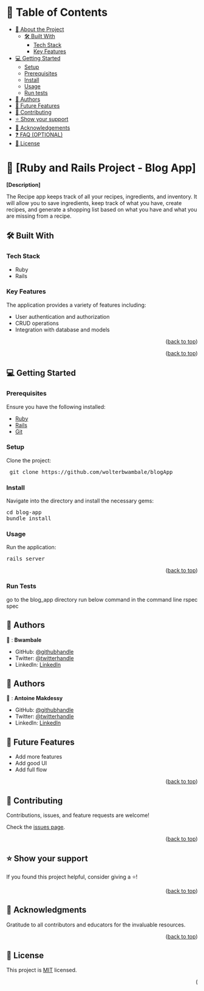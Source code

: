 <a name="readme-top"></a>

# 📗 Table of Contents

- [📖 About the Project](#about-project)
  - [🛠 Built With](#built-with)
    - [Tech Stack](#tech-stack)
    - [Key Features](#key-features)
- [💻 Getting Started](#getting-started)
  - [Setup](#setup)
  - [Prerequisites](#prerequisites)
  - [Install](#install)
  - [Usage](#usage)
  - [Run tests](#run-tests)
- [👥 Authors](#authors)
- [🔭 Future Features](#future-features)
- [🤝 Contributing](#contributing)
- [⭐️ Show your support](#support)
- [🙏 Acknowledgements](#acknowledgements)
- [❓ FAQ (OPTIONAL)](#faq)
- [📝 License](#license)

# 📖 [Ruby and Rails Project - Blog App] 
<a name="about-project"></a>

**[Description]**

The Recipe app keeps track of all your recipes, ingredients, and inventory. It will allow you to save ingredients, keep track of what you have, create recipes, and generate a shopping list based on what you have and what you are missing from a recipe.

## 🛠 Built With 
<a name="built-with"></a>

### Tech Stack 
<a name="tech-stack"></a>

- Ruby
- Rails

### Key Features 
<a name="key-features"></a>

The application provides a variety of features including:

- User authentication and authorization
- CRUD operations 
- Integration with database and models

<p align="right">(<a href="#readme-top">back to top</a>)</p>


<p align="right">(<a href="#readme-top">back to top</a>)</p>



## 💻 Getting Started <a name="getting-started"></a>

### Prerequisites

Ensure you have the following installed:

- [Ruby](https://www.ruby-lang.org/en/)
- [Rails](https://rubyonrails.org/)
- [Git](https://git-scm.com/downloads)

### Setup

Clone the project:

<pre> git clone https://github.com/wolterbwambale/blogApp </pre>

### Install

Navigate into the directory and install the necessary gems:

<pre>
cd blog-app
bundle install
</pre>

### Usage

Run the application:

<pre>
rails server
</pre>

<p align="right">(<a href="#readme-top">back to top</a>)</p>

### Run Tests 
<a name="Run-tests"></a>
  go to the blog_app directory
  run below command in the command line 
    rspec spec

## 👥 Authors <a name="authors"></a>

👤 : **Bwambale**

- GitHub: [@githubhandle](https://github.com/wolterbwambale)
- Twitter: [@twitterhandle](https://twitter.com/BwambaleWolter)
- LinkedIn: [LinkedIn](https://www.linkedin.com/in/bwambale-benny-wolter/)

## 👥 Authors <a name="authors"></a>

👤 : **Antoine Makdessy**

- GitHub: [@githubhandle](https://github.com/ANTOINE1128)
- Twitter: [@twitterhandle](https://twitter.com/TonyMakdessy)
- LinkedIn: [LinkedIn](https://www.linkedin.com/in/antoine-makdessy/)

## 🔭 Future Features <a name="future-features"></a>

- Add more features
- Add good UI
- Add full flow


<p align="right">(<a href="#readme-top">back to top</a>)</p>

<!-- CONTRIBUTING -->

## 🤝 Contributing <a name="contributing"></a>

Contributions, issues, and feature requests are welcome!

Check the [issues page](../../issues/).

<p align="right">(<a href="#readme-top">back to top</a>)</p>

<!-- SUPPORT -->

## ⭐️ Show your support <a name="support"></a>

If you found this project helpful, consider giving a ⭐️!

<p align="right">(<a href="#readme-top">back to top</a>)</p>

<!-- ACKNOWLEDGEMENTS -->

## 🙏 Acknowledgments <a name="acknowledgements"></a>

Gratitude to all contributors and educators for the invaluable resources.

<p align="right">(<a href="#readme-top">back to top</a>)</p>

<!-- LICENSE -->

## 📝 License <a name="license"></a>

This project is [MIT](./LICENSE) licensed.

<p align="right">(<a href="#read